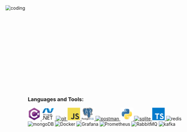 <img align="right" alt="coding" src="https://gifdb.com/images/high/evangelion-kawaii-asuka-kaworu-20d85ad182mc9z2e.gif" jsaction="VQAsE" class="r48jcc pT0Scc iPVvYb" style="max-width: 1012px; height: 284px; margin: 0px; width: 574px;" alt="Evangelion Kawaii Asuka Kaworu GIF | GIFDB.com" jsname="kn3ccd">
<p align="left">
</p>

<h3 align="left">Languages and Tools:</h3>
<p align="left"> <a href="https://www.w3schools.com/cs/" target="_blank" rel="noreferrer"> <img src="https://raw.githubusercontent.com/devicons/devicon/master/icons/csharp/csharp-original.svg" alt="csharp" width="40" height="40"/> </a> <a href="https://dotnet.microsoft.com/" target="_blank" rel="noreferrer"> <img src="https://raw.githubusercontent.com/devicons/devicon/master/icons/dot-net/dot-net-original-wordmark.svg" alt="dotnet" width="40" height="40"/> </a> <a href="https://git-scm.com/" target="_blank" rel="noreferrer"> <img src="https://www.vectorlogo.zone/logos/git-scm/git-scm-icon.svg" alt="git" width="40" height="40"/> </a> <a href="https://developer.mozilla.org/en-US/docs/Web/JavaScript" target="_blank" rel="noreferrer"> <img src="https://raw.githubusercontent.com/devicons/devicon/master/icons/javascript/javascript-original.svg" alt="javascript" width="40" height="40"/> </a> <a href="https://www.postgresql.org" target="_blank" rel="noreferrer"> <img src="https://raw.githubusercontent.com/devicons/devicon/master/icons/postgresql/postgresql-original-wordmark.svg" alt="postgresql" width="40" height="40"/> </a> <a href="https://postman.com" target="_blank" rel="noreferrer"> <img src="https://www.vectorlogo.zone/logos/getpostman/getpostman-icon.svg" alt="postman" width="40" height="40"/> </a> <a href="https://www.python.org" target="_blank" rel="noreferrer"> <img src="https://raw.githubusercontent.com/devicons/devicon/master/icons/python/python-original.svg" alt="python" width="40" height="40"/> </a> <a href="https://www.sqlite.org/" target="_blank" rel="noreferrer"> <img src="https://www.vectorlogo.zone/logos/sqlite/sqlite-icon.svg" alt="sqlite" width="40" height="40"/> </a> <a href="https://www.typescriptlang.org/" target="_blank" rel="noreferrer"> <img src="https://raw.githubusercontent.com/devicons/devicon/master/icons/typescript/typescript-original.svg" alt="typescript" width="40" height="40"/> </a> 	<a><img width="40" height="40" src="https://raw.githubusercontent.com/marwin1991/profile-technology-icons/refs/heads/main/icons/redis.png" alt="redis" title="redis"/></a> <a><img width="40" height="40" src="https://raw.githubusercontent.com/marwin1991/profile-technology-icons/refs/heads/main/icons/mongodb.png" alt="mongoDB" title="mongoDB"/></a>	<a><img width="40" height="40" src="https://raw.githubusercontent.com/marwin1991/profile-technology-icons/refs/heads/main/icons/docker.png" alt="Docker" title="Docker"/></a>	<a><img width="40" height="40" src="https://raw.githubusercontent.com/marwin1991/profile-technology-icons/refs/heads/main/icons/grafana.png" alt="Grafana" title="Grafana"/></a>	<a><img width="40" height="40" src="https://raw.githubusercontent.com/marwin1991/profile-technology-icons/refs/heads/main/icons/prometheus.png" alt="Prometheus" title="Prometheus"/></a>	<a><img width="40" height="40" src="https://raw.githubusercontent.com/marwin1991/profile-technology-icons/refs/heads/main/icons/rabbitmq.png" alt="RabbitMQ" title="RabbitMQ"/></a>	<a><img width="40" height="40" src="https://raw.githubusercontent.com/marwin1991/profile-technology-icons/refs/heads/main/icons/kafka.png" alt="kafka" title="kafka"/></a> </p>

